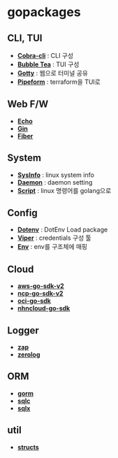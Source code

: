 # gopackages

## CLI, TUI

- **[Cobra-cli](github.com/spf13/cobra)** : CLI 구성
- **[Bubble Tea](github.com/charmbracelet/bubbletea)** : TUI 구성
- **[Gotty](github.com/yudai/gotty)** : 웹으로 터미널 공유
- **[Pipeform](github.com/magodo/pipeform)** : terraform을 TUI로

## Web F/W

- **[Echo](github.com/labstack/echo/v4)**
- **[Gin](github.com/gin-gonic/gin)**
- **[Fiber](github.com/gofiber/fiber/v3)**

## System

- **[SysInfo](github.com/zcalusic/sysinfo)** : linux system info
- **[Daemon](github.com/sevlyar/go-daemon)** : daemon setting
- **[Script](github.com/bitfield/script)** : linux 명령어를 golang으로

## Config
- **[Dotenv](github.com/joho/godotenv)** : DotEnv Load package
- **[Viper](github.com/spf13/viper)** : credentials 구성 툴
- **[Env](github.com/caarlos0/env/v11)** : env를 구조체에 매핑

## Cloud

- **[aws-go-sdk-v2](github.com/aws/aws-sdk-go-v2)**
- **[ncp-go-sdk-v2](github.com/NaverCloudPlatform/ncloud-sdk-go-v2)**
- **[oci-go-sdk](github.com/oracle/oci-go-sdk)**
- **[nhncloud-go-sdk](github.com/cloud-barista/nhncloud-sdk-go)**

## Logger
- **[zap](go.uber.org/zap)**
- **[zerolog](github.com/rs/zerolog)**

## ORM
- **[gorm](gorm.io/gorm)**
- **[sqlc](github.com/sqlc-dev/sqlc)**
- **[sqlx](github.com/jmoiron/sqlx)**

## util
- **[structs](github.com/fatih/structs)**